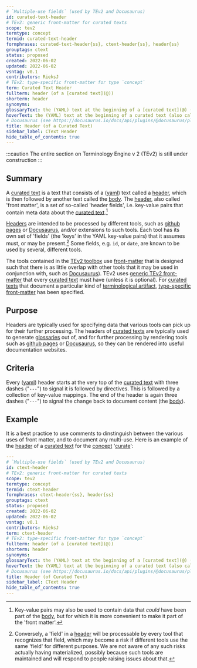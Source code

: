 ```yaml
---
# `Multiple-use fields` (used by TEv2 and Docusaurus)
id: curated-text-header
# TEv2: generic front-matter for curated texts
scope: tev2
termtype: concept
termid: curated-text-header
formphrases: curated-text-header{ss}, ctext-header{ss}, header{ss}
grouptags: ctext
status: proposed
created: 2022-06-02
updated: 2022-06-02
vsntag: v0.1
contributors: RieksJ
# TEv2: type-specific front-matter for type `concept`
term: Curated Text Header
fullterm: header (of a [curated text](@))
shorterm: header
synonyms:
glossaryText: the (YAML) text at the beginning of a [curated text](@) (also called the 'front-matter').
hoverText: the (YAML) text at the beginning of a curated text (also called the 'front-matter').
# Docusaurus (see https://docusaurus.io/docs/api/plugins/@docusaurus/plugin-content-docs#markdown-front-matter):
title: Header (of a Curated Text)
sidebar_label: CText Header
hide_table_of_contents: true
---
```


:::caution
The entire section on Terminology Engine v 2 (TEv2) is still under construction
:::

## Summary

A [curated text](@) is a text that consists of a ([yaml](https://yaml.org/spec/1.2.2/)) text called a [header](@), which is then followed by another text called the [body](@). The [header](@), also called 'front matter', is a set of so-called 'header fields', i.e. key-value pairs that contain meta data about the [curated text](@).[^1]

[^1]: Key-value pairs may also be used to contain data that *could* have been part of the [body](@), but for which it is more convenient to make it part of the 'front matter'.

[Headers](@) are intended to be processed by different tools, such as [github pages](https://pages.github.com/) or [Docusaurus](https://docusaurus.io/docs/docs-introduction), and/or extensions to such tools. Each tool has its own set of 'fields' (the 'keys' in the YAML key-value pairs) that it assumes must, or may be present.[^2] Some fields, e.g. `id`, or `date`, are known to be used by several, different tools.

[^2]: Conversely, a 'field' in a [header](@) will be processable by every tool that recognizes that field, which may become a risk if different tools use the same 'field' for different purposes. We are not aware of any such risks actually having materialized, possibly because such tools are maintained and will respond to people raising issues about that.

The tools contained in the [TEv2 toolbox](@) use [front-matter](curated-text-header-tev2@) that is designed such that there is as little overlap with other tools that it may be used in conjunction with, such as [Docusaurus](https://docusaurus.io/docs/docs-introduction)). TEv2 uses [generic TEv2 front-matter](ctext/#generic-header-fields) that every [curated text](@) must have (unless it is optional). For [curated texts](@) that document a particular kind of [terminological artifact](@), [type-specific front-matter](ctext/#type-specific-header-fields) has been specified.

## Purpose

Headers are typically used for specifying data that various tools can pick up for their further processing. The headers of [curated texts](@) are typically used to generate [glossaries](@) out of, and for further processing by rendering tools such as [github pages](https://pages.github.com/) or [Docusaurus](https://docusaurus.io/docs/docs-introduction), so they can be rendered into useful documentation websites.

## Criteria

Every ([yaml](https://yaml.org/spec/1.2.2/)) header starts at the very top of the [curated text](@) with three dashes ("`---`") to signal it is followed by directives. This is followed by a collection of key-value mappings. The end of the header is again three dashes ("`---`") to signal the change back to document content (the [body](@)).

## Example

It is a best practice to use comments to dinstinguish between the various uses of front matter, and to document any multi-use. Here is an example of the [header](@) of a [curated text](@) for the [concept](@) '[curate](@)':

~~~ yaml
---
# `Multiple-use fields` (used by TEv2 and Docusaurus)
id: ctext-header
# TEv2: generic front-matter for curated texts
scope: tev2
termtype: concept
termid: ctext-header
formphrases: ctext-header{ss}, header{ss}
grouptags: ctext
status: proposed
created: 2022-06-02
updated: 2022-06-02
vsntag: v0.1
contributors: RieksJ
term: ctext-header
# TEv2: type-specific front-matter for type `concept`
fullterm: header (of a [curated text](@))
shorterm: header
synonyms:
glossaryText: the (YAML) text at the beginning of a [curated text](@) (also called the 'front-matter').
hoverText: the (YAML) text at the beginning of a curated text (also called the 'front-matter').
# Docusaurus (see https://docusaurus.io/docs/api/plugins/@docusaurus/plugin-content-docs#markdown-front-matter):
title: Header (of Curated Text)
sidebar_label: CText Header
hide_table_of_contents: true
---
~~~
